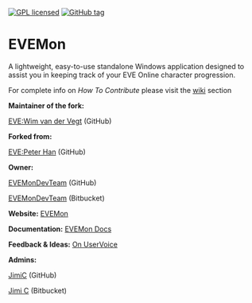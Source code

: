 [![GPL licensed](https://img.shields.io/badge/license-GPL%20v2-blue.svg)]()
[![GitHub tag](https://img.shields.io/github/tag/peterhaneve/evemon.svg)]()

# **EVEMon** 

A lightweight, easy-to-use standalone Windows application designed to assist you in keeping track of your EVE Online character progression.

For complete info on *How To Contribute* please visit the [wiki](https://bitbucket.org/EVEMonDevTeam/evemon/wiki) section

**Maintainer of the fork:**

[EVE:Wim van der Vegt](https://github.com/wvdvegt/evemon) (GitHub)

**Forked from:**

[EVE:Peter Han](https://github.com/peterhaneve/evemon) (GitHub)

**Owner:** 

[EVEMonDevTeam](https://github.com/evemondevteam/) (GitHub)

[EVEMonDevTeam](https://bitbucket.org/EVEMonDevTeam) (Bitbucket)

**Website:** [EVEMon](https://evemondevteam.github.io/evemon/)

**Documentation:** [EVEMon Docs](https://evemon.readthedocs.org/)

**Feedback & Ideas:** [On UserVoice](https://evemon.uservoice.com/)

**Admins:**

[JimiC](https://github.com/JimiC) (GitHub)

[Jimi C](https://bitbucket.org/Desmont_McCallock) (Bitbucket)
